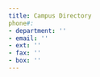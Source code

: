 ```yaml
---
title: Campus Directory
phone#:
- department: ''
- email: ''
- ext: ''
- fax: ''
- box: ''
---
```


